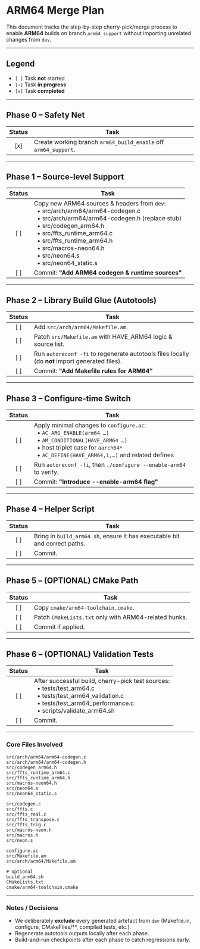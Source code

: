 # ARM64 Merge Plan

This document tracks the step-by-step cherry-pick/merge process to enable **ARM64** builds on branch `arm64_support` without importing unrelated changes from `dev`.

---
## Legend
- `[ ]`  Task **not** started
- `[~]`  Task **in progress**
- `[x]`  Task **completed**

---
## Phase 0 – Safety Net
| Status | Task |
|:------:|------|
| [x] | Create working branch `arm64_build_enable` off `arm64_support`. |

---
## Phase 1 – Source-level Support
| Status | Task |
|:------:|------|
| [ ] | Copy new ARM64 sources & headers from `dev`:<br/>&nbsp;&nbsp;• src/arch/arm64/arm64-codegen.c<br/>&nbsp;&nbsp;• src/arch/arm64/arm64-codegen.h (replace stub)<br/>&nbsp;&nbsp;• src/codegen_arm64.h<br/>&nbsp;&nbsp;• src/ffts_runtime_arm64.c<br/>&nbsp;&nbsp;• src/ffts_runtime_arm64.h<br/>&nbsp;&nbsp;• src/macros-neon64.h<br/>&nbsp;&nbsp;• src/neon64.s<br/>&nbsp;&nbsp;• src/neon64_static.s |
| [ ] | Commit: **"Add ARM64 codegen & runtime sources"** |

---
## Phase 2 – Library Build Glue (Autotools)
| Status | Task |
|:------:|------|
| [ ] | Add `src/arch/arm64/Makefile.am`. |
| [ ] | Patch `src/Makefile.am` with HAVE_ARM64 logic & source list. |
| [ ] | Run `autoreconf -fi` to regenerate autotools files locally (do **not** import generated files). |
| [ ] | Commit: **"Add Makefile rules for ARM64"** |

---
## Phase 3 – Configure-time Switch
| Status | Task |
|:------:|------|
| [ ] | Apply minimal changes to `configure.ac`:<br/>&nbsp;&nbsp;• `AC_ARG_ENABLE(arm64 …)`<br/>&nbsp;&nbsp;• `AM_CONDITIONAL(HAVE_ARM64 …)`<br/>&nbsp;&nbsp;• host triplet case for `aarch64*`<br/>&nbsp;&nbsp;• `AC_DEFINE(HAVE_ARM64,1,…)` and related defines |
| [ ] | Run `autoreconf -fi`, then `./configure --enable-arm64` to verify. |
| [ ] | Commit: **"Introduce --enable-arm64 flag"** |

---
## Phase 4 – Helper Script
| Status | Task |
|:------:|------|
| [ ] | Bring in `build_arm64.sh`, ensure it has executable bit and correct paths. |
| [ ] | Commit. |

---
## Phase 5 – (OPTIONAL) CMake Path
| Status | Task |
|:------:|------|
| [ ] | Copy `cmake/arm64-toolchain.cmake`. |
| [ ] | Patch `CMakeLists.txt` only with ARM64-related hunks. |
| [ ] | Commit if applied. |

---
## Phase 6 – (OPTIONAL) Validation Tests
| Status | Task |
|:------:|------|
| [ ] | After successful build, cherry-pick test sources:<br/>&nbsp;&nbsp;• tests/test_arm64.c<br/>&nbsp;&nbsp;• tests/test_arm64_validation.c<br/>&nbsp;&nbsp;• tests/test_arm64_performance.c<br/>&nbsp;&nbsp;• scripts/validate_arm64.sh |
| [ ] | Commit.

---
### Core Files Involved
```
src/arch/arm64/arm64-codegen.c
src/arch/arm64/arm64-codegen.h
src/codegen_arm64.h
src/ffts_runtime_arm64.c
src/ffts_runtime_arm64.h
src/macros-neon64.h
src/neon64.s
src/neon64_static.s

src/codegen.c
src/ffts.c
src/ffts_real.c
src/ffts_transpose.c
src/ffts_trig.c
src/macros-neon.h
src/macros.h
src/neon.s

configure.ac
src/Makefile.am
src/arch/arm64/Makefile.am

# optional
build_arm64.sh
CMakeLists.txt
cmake/arm64-toolchain.cmake
```

---
### Notes / Decisions
* We deliberately **exclude** every generated artefact from `dev` (Makefile.in, configure, CMakeFiles/**, compiled tests, etc.).
* Regenerate autotools outputs locally after each phase.
* Build-and-run checkpoints after each phase to catch regressions early. 